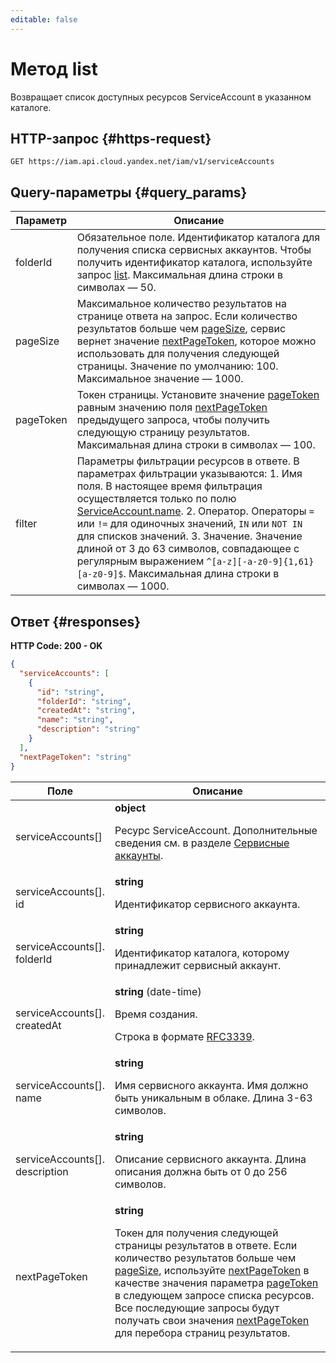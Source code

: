 ```yaml
---
editable: false
---
```


# Метод list
Возвращает список доступных ресурсов ServiceAccount в указанном каталоге.
 

 
## HTTP-запрос {#https-request}
```
GET https://iam.api.cloud.yandex.net/iam/v1/serviceAccounts
```
 
## Query-параметры {#query_params}
 
Параметр | Описание
--- | ---
folderId | Обязательное поле. Идентификатор каталога для получения списка сервисных аккаунтов. Чтобы получить идентификатор каталога, используйте запрос [list](/docs/resource-manager/api-ref/Folder/list).  Максимальная длина строки в символах — 50.
pageSize | Максимальное количество результатов на странице ответа на запрос. Если количество результатов больше чем [pageSize](/docs/iam/api-ref/ServiceAccount/list#query_params), сервис вернет значение [nextPageToken](/docs/iam/api-ref/ServiceAccount/list#responses), которое можно использовать для получения следующей страницы. Значение по умолчанию: 100.  Максимальное значение — 1000.
pageToken | Токен страницы. Установите значение [pageToken](/docs/iam/api-ref/ServiceAccount/list#query_params) равным значению поля [nextPageToken](/docs/iam/api-ref/ServiceAccount/list#responses) предыдущего запроса, чтобы получить следующую страницу результатов.  Максимальная длина строки в символах — 100.
filter | Параметры фильтрации ресурсов в ответе. В параметрах фильтрации указываются: 1. Имя поля. В настоящее время фильтрация осуществляется только по полю [ServiceAccount.name](/docs/iam/api-ref/ServiceAccount#representation). 2. Оператор. Операторы `=` или `!=` для одиночных значений, `IN` или `NOT IN` для списков значений. 3. Значение. Значение длиной от 3 до 63 символов, совпадающее с регулярным выражением `^[a-z][-a-z0-9]{1,61}[a-z0-9]$`.  Максимальная длина строки в символах — 1000.
 
## Ответ {#responses}
**HTTP Code: 200 - OK**

```json 
{
  "serviceAccounts": [
    {
      "id": "string",
      "folderId": "string",
      "createdAt": "string",
      "name": "string",
      "description": "string"
    }
  ],
  "nextPageToken": "string"
}
```

 
Поле | Описание
--- | ---
serviceAccounts[] | **object**<br><p>Ресурс ServiceAccount. Дополнительные сведения см. в разделе <a href="/docs/iam/concepts/users/service-accounts">Сервисные аккаунты</a>.</p> 
serviceAccounts[].<br>id | **string**<br><p>Идентификатор сервисного аккаунта.</p> 
serviceAccounts[].<br>folderId | **string**<br><p>Идентификатор каталога, которому принадлежит сервисный аккаунт.</p> 
serviceAccounts[].<br>createdAt | **string** (date-time)<br><p>Время создания.</p> <p>Строка в формате <a href="https://www.ietf.org/rfc/rfc3339.txt">RFC3339</a>.</p> 
serviceAccounts[].<br>name | **string**<br><p>Имя сервисного аккаунта. Имя должно быть уникальным в облаке. Длина 3-63 символов.</p> 
serviceAccounts[].<br>description | **string**<br><p>Описание сервисного аккаунта. Длина описания должна быть от 0 до 256 символов.</p> 
nextPageToken | **string**<br><p>Токен для получения следующей страницы результатов в ответе. Если количество результатов больше чем <a href="/docs/iam/api-ref/ServiceAccount/list#query_params">pageSize</a>, используйте <a href="/docs/iam/api-ref/ServiceAccount/list#responses">nextPageToken</a> в качестве значения параметра <a href="/docs/iam/api-ref/ServiceAccount/list#query_params">pageToken</a> в следующем запросе списка ресурсов. Все последующие запросы будут получать свои значения <a href="/docs/iam/api-ref/ServiceAccount/list#responses">nextPageToken</a> для перебора страниц результатов.</p> 